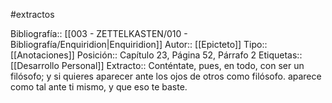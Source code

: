 #extractos 

Bibliografía:: [[003 - ZETTELKASTEN/010 - Bibliografía/Enquiridion|Enquiridion]]
Autor:: [[Epicteto]]
Tipo:: [[Anotaciones]]
Posición:: Capítulo 23, Página 52, Párrafo 2
Etiquetas:: [[Desarrollo Personal]]
Extracto:: Conténtate, pues, en todo, con ser un filósofo; y si quieres aparecer ante los ojos de otros como filósofo. aparece como tal ante ti mismo, y que eso te baste.